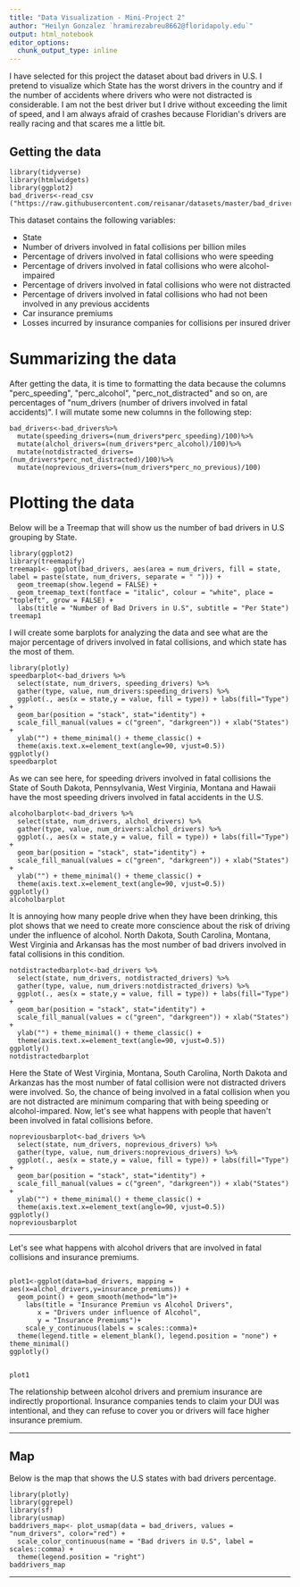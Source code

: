```yaml
---
title: "Data Visualization - Mini-Project 2"
author: "Heilyn Gonzalez `hramirezabreu8662@floridapoly.edu`"
output: html_notebook
editor_options: 
  chunk_output_type: inline
---
```


I have selected for this project the dataset about bad drivers in U.S. I pretend to visualize which State has the worst drivers in the country and if the number of accidents where drivers who were not distracted is considerable. I am not the best driver but I drive without exceeding the limit of speed, and I am always afraid of crashes because Floridian's drivers are really racing and that scares me a little bit. 


## Getting the data



```{r}
library(tidyverse)
library(htmlwidgets)
library(ggplot2)
bad_drivers<-read_csv ("https://raw.githubusercontent.com/reisanar/datasets/master/bad_drivers.csv")
```

This dataset contains the following variables:

* State
* Number of drivers involved in fatal collisions per billion miles
* Percentage of drivers involved in fatal collisions who were speeding
* Percentage of drivers involved in fatal collisions who were alcohol-impaired
* Percentage of drivers involved in fatal collisions who were not distracted
* Percentage of drivers involved in fatal collisions who had not been involved in any previous accidents
* Car insurance premiums
* Losses incurred by insurance companies for collisions per insured driver



# Summarizing the data

After getting the data, it is time to formatting the data because the columns "perc_speeding", "perc_alcohol", "perc_not_distracted" and so on, are percentages of "num_drivers (number of drivers involved in fatal accidents)". I will mutate some new columns in the following step:



```{r}
bad_drivers<-bad_drivers%>%
  mutate(speeding_drivers=(num_drivers*perc_speeding)/100)%>%
  mutate(alchol_drivers=(num_drivers*perc_alcohol)/100)%>%
  mutate(notdistracted_drivers=(num_drivers*perc_not_distracted)/100)%>%
  mutate(noprevious_drivers=(num_drivers*perc_no_previous)/100)
```





# Plotting the data

Below will be a Treemap that will show us the number of bad drivers in U.S grouping by State.



```{r}
library(ggplot2)
library(treemapify)
treemap1<- ggplot(bad_drivers, aes(area = num_drivers, fill = state, label = paste(state, num_drivers, separate = " "))) + 
  geom_treemap(show.legend = FALSE) +
  geom_treemap_text(fontface = "italic", colour = "white", place = "topleft", grow = FALSE) +
  labs(title = "Number of Bad Drivers in U.S", subtitle = "Per State")
treemap1
```

I will create some barplots for analyzing the data and see what are the major percentage of drivers involved in fatal collisions, and which state has the most of them.


```{r}
library(plotly)
speedbarplot<-bad_drivers %>% 
  select(state, num_drivers, speeding_drivers) %>% 
  gather(type, value, num_drivers:speeding_drivers) %>% 
  ggplot(., aes(x = state,y = value, fill = type)) + labs(fill="Type") +
  geom_bar(position = "stack", stat="identity") + 
  scale_fill_manual(values = c("green", "darkgreen")) + xlab("States") +
  ylab("") + theme_minimal() + theme_classic() + 
  theme(axis.text.x=element_text(angle=90, vjust=0.5)) 
ggplotly()
speedbarplot
```
As we can see here, for speeding drivers involved in fatal collisions the State of South Dakota, Pennsylvania, West Virginia, Montana and Hawaii have the most speeding drivers involved in fatal accidents in the U.S. 



```{r}
alcoholbarplot<-bad_drivers %>% 
  select(state, num_drivers, alchol_drivers) %>% 
  gather(type, value, num_drivers:alchol_drivers) %>% 
  ggplot(., aes(x = state,y = value, fill = type)) + labs(fill="Type") +
  geom_bar(position = "stack", stat="identity") + 
  scale_fill_manual(values = c("green", "darkgreen")) + xlab("States") +
  ylab("") + theme_minimal() + theme_classic() + 
  theme(axis.text.x=element_text(angle=90, vjust=0.5))
ggplotly()
alcoholbarplot
```

It is annoying how many people drive when they have been drinking, this plot shows that we need to create more conscience about the risk of driving under the influence of alcohol. North Dakota, South Carolina, Montana, West Virginia and Arkansas has the most number of bad drivers involved in fatal collisions in this condition. 



```{r}
notdistractedbarplot<-bad_drivers %>% 
  select(state, num_drivers, notdistracted_drivers) %>% 
  gather(type, value, num_drivers:notdistracted_drivers) %>% 
  ggplot(., aes(x = state,y = value, fill = type)) + labs(fill="Type") +
  geom_bar(position = "stack", stat="identity") + 
  scale_fill_manual(values = c("green", "darkgreen")) + xlab("States") +
  ylab("") + theme_minimal() + theme_classic() + 
  theme(axis.text.x=element_text(angle=90, vjust=0.5))
ggplotly()
notdistractedbarplot
```
Here the State of West Virginia, Montana, South Carolina, North Dakota and Arkanzas has the most number of fatal collision were not distracted drivers were involved. So, the chance of being involved in a fatal collision when you are not distracted are minimum comparing that with being speeding or alcohol-impared. Now, let's see what happens with people that haven't been involved in fatal collisions before.






```{r}
nopreviousbarplot<-bad_drivers %>% 
  select(state, num_drivers, noprevious_drivers) %>% 
  gather(type, value, num_drivers:noprevious_drivers) %>% 
  ggplot(., aes(x = state,y = value, fill = type)) + labs(fill="Type") +
  geom_bar(position = "stack", stat="identity") + 
  scale_fill_manual(values = c("green", "darkgreen")) + xlab("States") +
  ylab("") + theme_minimal() + theme_classic() + 
  theme(axis.text.x=element_text(angle=90, vjust=0.5)) 
ggplotly()
nopreviousbarplot
```




---------------------------------------------------------------------

Let's see what happens with alcohol drivers that are involved in fatal collisions and insurance premiums. 



```{r}

plot1<-ggplot(data=bad_drivers, mapping = aes(x=alchol_drivers,y=insurance_premiums)) + 
  geom_point() + geom_smooth(method="lm")+ 
    labs(title = "Insurance Premiun vs Alcohol Drivers",
       x = "Drivers under influence of Alcohol",
       y = "Insurance Premiums")+
    scale_y_continuous(labels = scales::comma)+
  theme(legend.title = element_blank(), legend.position = "none") + theme_minimal()
ggplotly()


plot1

```


The relationship between alcohol drivers and premium insurance are indirectly proportional. Insurance companies tends to claim your DUI was intentional, and they can refuse to cover you or drivers will face higher insurance premium.



----------------------------

## Map 


Below is the map that shows the U.S states with bad drivers percentage. 


```{r}
library(plotly)
library(ggrepel)
library(sf)
library(usmap)
baddrivers_map<- plot_usmap(data = bad_drivers, values = "num_drivers", color="red") + 
  scale_color_continuous(name = "Bad drivers in U.S", label = scales::comma) + 
  theme(legend.position = "right")
baddrivers_map

```






------------------------------------
